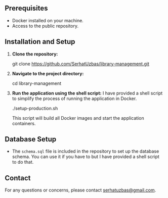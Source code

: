 ## Prerequisites

- Docker installed on your machine.
- Access to the public repository.

## Installation and Setup

1. **Clone the repository:**

   git clone https://github.com/SerhatUzbas/library-management.git

2. **Navigate to the project directory:**

   cd library-management

3. **Run the application using the shell script:**
   I have provided a shell script to simplify the process of running the application in Docker.

   ./setup-production.sh

   This script will build all Docker images and start the application containers.

## Database Setup

- The `schema.sql` file is included in the repository to set up the database schema. You can use it if you have to but I have provided a shell script to do that.

## Contact

For any questions or concerns, please contact serhatuzbas@gmail.com.
